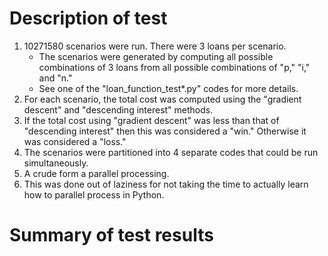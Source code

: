 # Description of test
1. 10271580 scenarios were run. There were 3 loans per scenario.
    * The scenarios were generated by computing all possible combinations of 
3 loans from all possible combinations of "p," "i," and "n."
    * See one of the "loan_function_test*.py" codes for more details.
2. For each scenario, the total cost was computed using the 
"gradient descent" and "descending interest" methods.
3. If the total cost using "gradient descent" was less than that of "descending
interest" then this was considered a "win." Otherwise it was considered a "loss."
4. The scenarios were partitioned into 4 separate codes that could be run
simultaneously.
5. A crude form a parallel processing.
6. This was done out of laziness for not taking the time to actually learn
how to parallel process in Python.

# Summary of test results
